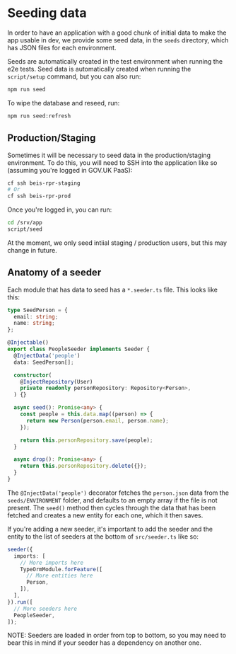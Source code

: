 # Seeding data

In order to have an application with a good chunk of initial data to make the app usable in dev,
we provide some seed data, in the `seeds` directory, which has JSON files for each environment.

Seeds are automatically created in the test environment when running the e2e tests. Seed data is
automatically created when running the `script/setup` command, but you can also run:

```bash
npm run seed
```

To wipe the database and reseed, run:

```bash
npm run seed:refresh
```

## Production/Staging

Sometimes it will be necessary to seed data in the production/staging environment. To do this, you
will need to SSH into the application like so (assuming you're logged in GOV.UK PaaS):

```bash
cf ssh beis-rpr-staging
# Or
cf ssh beis-rpr-prod
```

Once you're logged in, you can run:

```bash
cd /srv/app
script/seed
```

At the moment, we only seed intiial staging / production users, but this may change in future.

## Anatomy of a seeder

Each module that has data to seed has a `*.seeder.ts` file. This looks like this:

```typescript
type SeedPerson = {
  email: string;
  name: string;
};

@Injectable()
export class PeopleSeeder implements Seeder {
  @InjectData('people')
  data: SeedPerson[];

  constructor(
    @InjectRepository(User)
    private readonly personRepository: Repository<Person>,
  ) {}

  async seed(): Promise<any> {
    const people = this.data.map((person) => {
      return new Person(person.email, person.name);
    });

    return this.personRepository.save(people);
  }

  async drop(): Promise<any> {
    return this.personRepository.delete({});
  }
}
```

The `@InjectData('people')` decorator fetches the `person.json` data from the `seeds/ENVIRONMENT`
folder, and defaults to an empty array if the file is not present. The `seed()` method then
cycles through the data that has been fetched and creates a new entity for each one, which it then
saves.

If you're adding a new seeder, it's important to add the seeder and the entity to the list of
seeders at the bottom of `src/seeder.ts` like so:

```typescript
seeder({
  imports: [
    // More imports here
    TypeOrmModule.forFeature([
      // More entities here
      Person,
    ]),
  ],
}).run([
  // More seeders here
  PeopleSeeder,
]);
```

NOTE: Seeders are loaded in order from top to bottom, so you may need to bear this in mind if
your seeder has a dependency on another one.
